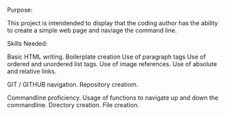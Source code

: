 Purpose:

This project is intendended to display that the coding author has the ability to create a simple web page and naviage the command line.

Skills Needed:

Basic HTML writing. 
    Boilerplate creation
    Use of paragraph tags
    Use of ordered and unordered list tags.
    Use of image references.
    Use of absolute and relative links.

GIT / GITHUB  navigation.
    Repository creatiom.

Commandline proficiency.
    Usage of functions to navigate up and down the commandline.
    Directory creation. 
    File creation.